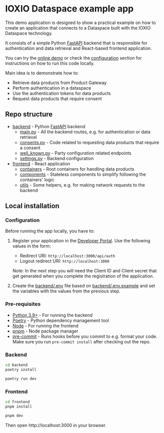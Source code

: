 # IOXIO Dataspace example app

This demo application is designed to show a practical example on how to create an
application that connects to a Dataspace built with the IOXIO Dataspace technology.

It consists of a simple Python [FastAPI](https://fastapi.tiangolo.com) backend that is
responsible for authentication and data retrieval and React-based frontend application.

You can try the [online demo](https://example-app.demos.ioxio.dev) or check the
[configuration](#configuration) section for instructions on how to run this code
locally.

Main idea is to demonstrate how to:

- Retrieve data products from Product Gateway
- Perform authentication in a dataspace
- Use the authentication tokens for data products
- Request data products that require consent

## Repo structure

- [backend](./backend/) - Python [FastAPI](https://fastapi.tiangolo.com/) backend
  - [main.py](./backend/app/main.py) - All the backend routes, e.g. for authentication
    or data retrieval
  - [consents.py](./backend/app/consents.py) - Code related to requesting data products
    that require a consent
  - [well_known.py](./backend/app/well_known.py) - Party configuration related endpoints
  - [settings.py](./backend/app/settings.py) - Backend configuration
- [frontend](./frontend) - React application
  - [containers](./frontend/src/containers) - Root containers for handling data products
  - [components](./frontend/src/components) - Stateless components to simplify following
    the containers' logic
  - [utils](./frontend/src/utils) - Some helpers, e.g. for making network requests to
    the backend

## Local installation

### Configuration

Before running the app locally, you have to:

1. Register your application in the
   [Developer Portal](https://developer.sandbox.ioxio-dataspace.com/). Use the following
   values in the form:

   - Redirect URI: `http://localhost:3000/api/auth`
   - Logout redirect URI: `http://localhost:3000`

   Note: In the next step you will need the Client ID and Client secret that get
   generated when you complete the registration of the application.

2. Create the [backend/.env](backend/.env) file based on
   [backend/.env.example](backend/.env.example) and set the variables with the values
   from the previous step.

### Pre-requisites

- [Python 3.9+](https://www.python.org/) - For running the backend
- [Poetry](https://python-poetry.org/) - Python dependency management tool
- [Node](https://nodejs.org/en/) - For running the frontend
- [pnpm](https://pnpm.io/) - Node package manager
- [pre-commit](https://pre-commit.com/) - Runs hooks before you commit to e.g. format
  your code. Make sure you run `pre-commit install` after checking out the repo.

### Backend

```bash
cd backend
poetry install

poetry run dev
```

### Frontend

```bash
cd frontend
pnpm install

pnpm dev
```

Then open http://localhost:3000 in your browser.
